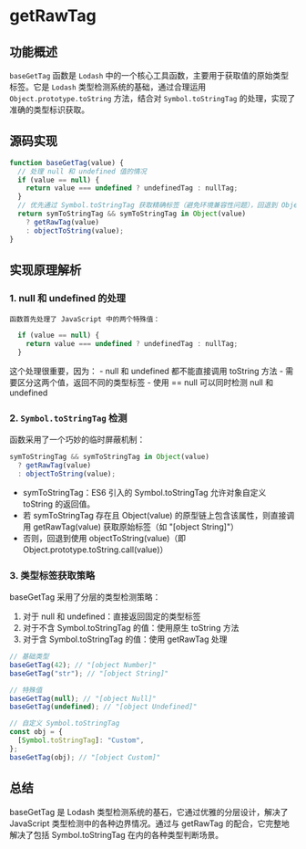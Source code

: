# getRawTag 

## 功能概述
`baseGetTag` 函数是 `Lodash` 中的一个核心工具函数，主要用于获取值的原始类型标签。它是 `Lodash` 类型检测系统的基础，通过合理运用 `Object.prototype.toString` 方法，结合对 `Symbol.toStringTag` 的处理，实现了准确的类型标识获取。

## 源码实现
```js
function baseGetTag(value) {
  // 处理 null 和 undefined 值的情况
  if (value == null) {
    return value === undefined ? undefinedTag : nullTag;
  }
  // 优先通过 Symbol.toStringTag 获取精确标签（避免环境兼容性问题），回退到 Object.prototype.toString 作为兜底方案。
  return symToStringTag && symToStringTag in Object(value)
    ? getRawTag(value)
    : objectToString(value);
}


```

## 实现原理解析

### 1. null 和 undefined 的处理
    函数首先处理了 JavaScript 中的两个特殊值：
  ```js
    if (value == null) {
      return value === undefined ? undefinedTag : nullTag;
    }
  ```
这个处理很重要，因为：
    - null 和 undefined 都不能直接调用 toString 方法
    - 需要区分这两个值，返回不同的类型标签
    - 使用 == null 可以同时检测 null 和 undefined
### 2. `Symbol.toStringTag` 检测
  函数采用了一个巧妙的临时屏蔽机制：
  ```js
  symToStringTag && symToStringTag in Object(value)
    ? getRawTag(value)
    : objectToString(value);
  ```
  - symToStringTag：ES6 引入的 Symbol.toStringTag 允许对象自定义 toString 的返回值。
  - 若 symToStringTag 存在且 Object(value) 的原型链上包含该属性，则直接调用 getRawTag(value) 获取原始标签（如 "[object String]"）
  - 否则，回退到使用 objectToString(value)（即 Object.prototype.toString.call(value)）

### 3. 类型标签获取策略
  baseGetTag 采用了分层的类型检测策略：

  1. 对于 null 和 undefined：直接返回固定的类型标签
  2. 对于不含 Symbol.toStringTag 的值：使用原生 toString 方法
  3. 对于含 Symbol.toStringTag 的值：使用 getRawTag 处理

  ```js
  // 基础类型
  baseGetTag(42); // "[object Number]"
  baseGetTag("str"); // "[object String]"

  // 特殊值
  baseGetTag(null); // "[object Null]"
  baseGetTag(undefined); // "[object Undefined]"

  // 自定义 Symbol.toStringTag
  const obj = {
    [Symbol.toStringTag]: "Custom",
  };
  baseGetTag(obj); // "[object Custom]"

  ```
## 总结

baseGetTag 是 Lodash 类型检测系统的基石，它通过优雅的分层设计，解决了 JavaScript 类型检测中的各种边界情况。通过与 getRawTag 的配合，它完整地解决了包括 Symbol.toStringTag 在内的各种类型判断场景。  
